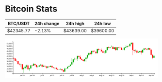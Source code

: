 # Bitcoin Stats

BTC/USDT|24h change|24h high|24h low|
|---|---|---|---|
|$42345.77|-2.13%|$43639.00|$39600.00|

<img src="./chart.svg">
